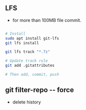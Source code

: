 ## LFS
* for more than 100MB file commit.

```bash

# Install
sudo apt install git-lfs
git lfs install

git lfs track "*.7z"

# Update track rule
git add .gitattributes

# Then add, commit, push

```

## git filter-repo -- force 
* delete history
